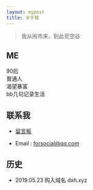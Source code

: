 ```yaml
---
layout: mypost
title: 关于我
---
```


> 我从闹市来，到此觅空谷  


## ME
90后  
普通人  
渴望暴富        
bb几句记录生活   

## 联系我

- [留言板](chat.html)

- Email&nbsp;: <a target="_blank" href="http://mail.qq.com/cgi-bin/qm_share?t=qm_mailme&email=hOLr9vfr5_3l6MT19arn6_k" style="text-decoration:none;">forsocial@qq.com</a>


## 历史
- 2019.05.23 购入域名 dxh.xyz 

